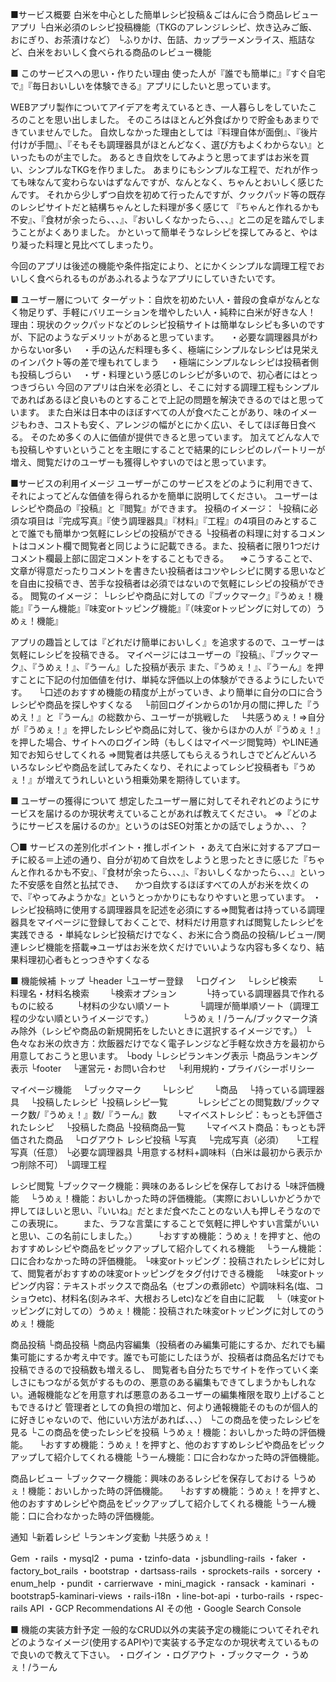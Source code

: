 ■サービス概要
白米を中心とした簡単レシピ投稿＆ごはんに合う商品レビューアプリ
└白米必須のレシピ投稿機能（TKGのアレンジレシピ、炊き込みご飯、おにぎり、お茶漬けなど）
└ふりかけ、缶詰、カップラーメンライス、瓶詰など、白米をおいしく食べられる商品のレビュー機能

■ このサービスへの思い・作りたい理由
使った人が『誰でも簡単に』『すぐ自宅で』『毎日おいしいを体験できる』アプリにしたいと思っています。

WEBアプリ製作についてアイデアを考えているとき、一人暮らしをしていたころのことを思い出しました。
そのころはほとんど外食ばかりで貯金もあまりできていませんでした。
自炊しなかった理由としては『料理自体が面倒』、『後片付けが手間』、『そもそも調理器具がほとんどなく、選び方もよくわからない』といったものが主でした。
あるとき自炊をしてみようと思ってまずはお米を買い、シンプルなTKGを作りました。
あまりにもシンプルな工程で、だれが作っても味なんて変わらないはずなんですが、なんとなく、ちゃんとおいしく感じたんです。
それから少しずつ自炊を初めて行ったんですが、クックパッド等の既存のレシピサイトだと結構ちゃんとした料理が多く感じて
『ちゃんと作れるかも不安』、『食材が余ったら、、、』、『おいしくなかったら、、、』と二の足を踏んでしまうことがよくありました。
かといって簡単そうなレシピを探してみると、やはり凝った料理と見比べてしまったり。

今回のアプリは後述の機能や条件指定により、とにかくシンプルな調理工程でおいしく食べられるものがあふれるようなアプリにしていきたいです。

■ ユーザー層について
ターゲット：自炊を初めたい人・普段の食卓がなんとなく物足りず、手軽にバリエーションを増やしたい人・純粋に白米が好きな人！
理由：現状のクックパッドなどのレシピ投稿サイトは簡単なレシピも多いのですが、下記のようなデメリットがあると思っています。
　・必要な調理器具がわからないor多い
　・手の込んだ料理も多く、極端にシンプルなレシピは見栄えのインパクト等の差で埋もれてしまう
　・極端にシンプルなレシピは投稿者側も投稿しづらい
　・ザ・料理という感じのレシピが多いので、初心者にはとっつきづらい
今回のアプリは白米を必須とし、そこに対する調理工程もシンプルであればあるほど良いものとすることで上記の問題を解決できるのではと思っています。
また白米は日本中のほぼすべての人が食べたことがあり、味のイメージもわき、コストも安く、アレンジの幅がとにかく広い、そしてほぼ毎日食べる。
そのため多くの人に価値が提供できると思っています。
加えてどんな人でも投稿しやすいということを主眼にすることで結果的にレシピのレパートリーが増え、閲覧だけのユーザーも獲得しやすいのではと思っています。

■サービスの利用イメージ
ユーザーがこのサービスをどのように利用できて、それによってどんな価値を得られるかを簡単に説明してください。
ユーザーはレシピや商品の『投稿』と『閲覧』ができます。
投稿のイメージ：
└投稿に必須な項目は『完成写真』『使う調理器具』『材料』『工程』の4項目のみとすることで誰でも簡単かつ気軽にレシピの投稿ができる
└投稿者の料理に対するコメントはコメント欄で閲覧者と同じように記載できる。また、投稿者に限り1つだけコメント欄最上部に固定コメントをすることもできる。
　⇒こうすることで、文章が得意だったりコメントを書きたい投稿者はコツやレシピに関する思いなどを自由に投稿でき、苦手な投稿者は必須ではないので気軽にレシピの投稿ができる。
閲覧のイメージ：
└レシピや商品に対しての『ブックマーク』『うめぇ！機能』『うーん機能』『味変orトッピング機能』『（味変orトッピングに対しての）うめぇ！機能』

アプリの趣旨としては『どれだけ簡単においしく』を追求するので、ユーザーは気軽にレシピを投稿できる。
マイページにはユーザーの『投稿』、『ブックマーク』、『うめぇ！』、『うーん』した投稿が表示
また、『うめぇ！』、『うーん』を押すことに下記の付加価値を付け、単純な評価以上の体験ができるようにしたいです。
　└口述のおすすめ機能の精度が上がっていき、より簡単に自分の口に合うレシピや商品を探しやすくなる
　└前回ログインからの1か月の間に押した『うめえ！』と『うーん』の総数から、ユーザーが挑戦した
　└共感うめぇ！⇒自分が『うめぇ！』を押したレシピや商品に対して、後からほかの人が『うめぇ！』を押した場合、サイトへのログイン時（もしくはマイページ閲覧時）やLINE通知でお知らせしてくれる
    ⇒閲覧者は共感してもらえるうれしさでどんどんいろいろなレシピや商品を試してみたくなり、それによってレシピ投稿者も『うめぇ！』が増えてうれしいという相乗効果を期待しています。

■ ユーザーの獲得について
想定したユーザー層に対してそれぞれどのようにサービスを届けるのか現状考えていることがあれば教えてください。
⇒『どのようにサービスを届けるのか』というのはSEO対策とかの話でしょうか、、、？

〇■ サービスの差別化ポイント・推しポイント
・あえて白米に対するアプローチに絞る＝上述の通り、自分が初めて自炊をしようと思ったときに感じた『ちゃんと作れるかも不安』、『食材が余ったら、、、』、『おいしくなかったら、、、』といった不安感を自然と払拭でき、
　かつ自炊するほぼすべての人がお米を炊くので、『やってみようかな』というとっかかりにもなりやすいと思っています。
・レシピ投稿時に使用する調理器具を記述を必須にする⇒閲覧者は持っている調理器具をマイページに登録しておくことで、材料だけ用意すれば閲覧したレシピを実践できる
・単純なレシピ投稿だけでなく、お米に合う商品の投稿/レビュー/関連レシピ機能を搭載⇒ユーザはお米を炊くだけでいいような内容も多くなり、結果料理初心者もとっつきやすくなる

■ 機能候補
トップ
└header
 └ユーザー登録
　└ログイン
　└レシピ検索
　　└料理名・材料名検索
　　└検索オプション
　　　└持っている調理器具で作れるものに絞る
 　 　└材料の少ない順ソート
　　　└調理が簡単順ソート（調理工程の少ない順というイメージです。）
　　　└うめぇ！/うーん/ブックマーク済み除外（レシピや商品の新規開拓をしたいときに選択するイメージです。）
 └色々なお米の炊き方：炊飯器だけでなく電子レンジなど手軽な炊き方を最初から用意しておこうと思います。
└body
 └レシピランキング表示
 └商品ランキング表示
└footer
　└運営元・お問い合わせ
　└利用規約・プライバシーポリシー

マイページ機能
　└ブックマーク
　　└レシピ
　　└商品
　└持っている調理器具
　└投稿したレシピ
    └投稿レシピ一覧
　　　└レシピごとの閲覧数/ブックマーク数/『うめぇ！』数/『うーん』数
　　└マイベストレシピ：もっとも評価されたレシピ
　└投稿した商品
    └投稿商品一覧
　　└マイベスト商品：もっとも評価された商品
　└ログアウト
レシピ投稿
└写真
　└完成写真（必須）
　└工程写真（任意）
└必要な調理器具
└用意する材料+調味料（白米は最初から表示かつ削除不可）
└調理工程

レシピ閲覧
└ブックマーク機能：興味のあるレシピを保存しておける
└味評価機能
　└うめぇ！機能：おいしかった時の評価機能。（実際においしいかどうかで押してほしいと思い、『いいね』だとまだ食べたことのない人も押しそうなのでこの表現に。
                                        　　また、ラフな言葉にすることで気軽に押しやすい言葉がいいと思い、この名前にしました。）
　　└おすすめ機能：うめぇ！を押すと、他のおすすめレシピや商品をピックアップして紹介してくれる機能
　└うーん機能：口に合わなかった時の評価機能。
└味変orトッピング：投稿されたレシピに対して、閲覧者がおすすめの味変orトッピングをタグ付けできる機能
　└味変orトッピング内容：テキストボックスで商品名（セブンの煮卵etc）や調味料名(塩、コショウetc)、材料名(刻みネギ、大根おろしetc)などを自由に記載
　└（味変orトッピングに対しての）うめぇ！機能：投稿された味変orトッピングに対してのうめぇ！機能

商品投稿
└商品投稿
└商品内容編集（投稿者のみ編集可能にするか、だれでも編集可能にするか考え中です。誰でも可能にしたほうが、投稿者は商品名だけでも投稿できるので投稿数も増えるし、
            閲覧者も自分たちでサイトを作っていく楽しさにもつながる気がするものの、悪意のある編集もできてしまうかもしれない。通報機能などを用意すれば悪意のあるユーザーの編集権限を取り上げることもできるけど
            管理者としての負担の増加と、何より通報機能そのものが個人的に好きじゃないので、他にいい方法があれば、、、）
└この商品を使ったレシピを見る
└この商品を使ったレシピを投稿
└うめぇ！機能：おいしかった時の評価機能。
　└おすすめ機能：うめぇ！を押すと、他のおすすめレシピや商品をピックアップして紹介してくれる機能
└うーん機能：口に合わなかった時の評価機能。

商品レビュー
└ブックマーク機能：興味のあるレシピを保存しておける
└うめぇ！機能：おいしかった時の評価機能。
　└おすすめ機能：うめぇ！を押すと、他のおすすめレシピや商品をピックアップして紹介してくれる機能
└うーん機能：口に合わなかった時の評価機能。

通知
└新着レシピ
└ランキング変動
└共感うめぇ！

Gem
・rails
・mysql2
・puma
・tzinfo-data
・jsbundling-rails
・faker
・factory_bot_rails
・bootstrap
・dartsass-rails
・sprockets-rails
・sorcery
・enum_help
・pundit
・carrierwave
・mini_magick
・ransack
・kaminari
・bootstrap5-kaminari-views
・rails-i18n
・line-bot-api
・turbo-rails
・rspec-rails
API
・GCP Recommendations AI
その他
・Google Search Console


■ 機能の実装方針予定
一般的なCRUD以外の実装予定の機能についてそれぞれどのようなイメージ(使用するAPIや)で実装する予定なのか現状考えているもので良いので教えて下さい。
・ログイン
・ログアウト
・ブックマーク
・うめぇ！/うーん

